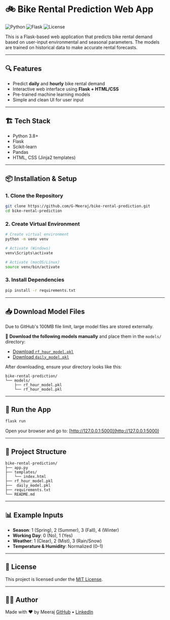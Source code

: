 # 🚲 Bike Rental Prediction Web App

![Python](https://img.shields.io/badge/Python-3.8%2B-blue)
![Flask](https://img.shields.io/badge/Flask-2.x-orange)
![License](https://img.shields.io/badge/License-MIT-green)

This is a Flask-based web application that predicts bike rental demand based on user-input environmental and seasonal parameters. The models are trained on historical data to make accurate rental forecasts.

---

## 🔍 Features

- Predict **daily** and **hourly** bike rental demand
- Interactive web interface using **Flask + HTML/CSS**
- Pre-trained machine learning models
- Simple and clean UI for user input

---

## 🏗️ Tech Stack

- Python 3.8+
- Flask
- Scikit-learn
- Pandas
- HTML, CSS (Jinja2 templates)

---

## 📦 Installation & Setup

### 1. Clone the Repository

```bash
git clone https://github.com/G-Meeraj/bike-rental-prediction.git
cd bike-rental-prediction
```

### 2. Create Virtual Environment

```bash
# Create virtual environment
python -m venv venv

# Activate (Windows)
venv\Scripts\activate

# Activate (macOS/Linux)
source venv/bin/activate
```

### 3. Install Dependencies

```bash
pip install -r requirements.txt
```

---

## 📥 Download Model Files

Due to GitHub's 100MB file limit, large model files are stored externally.

📌 **Download the following models manually** and place them in the `models/` directory:

- [Download `rf_hour_model.pkl`](https://drive.google.com/drive/folders/1JQNqyEfxG6YBTa1q8qghZ1ZXmH1dnfWt?usp=drive_link)
- [Download `daily_model.pkl`](https://drive.google.com/drive/folders/1JQNqyEfxG6YBTa1q8qghZ1ZXmH1dnfWt?usp=drive_link)

After downloading, ensure your directory looks like this:

```
bike-rental-prediction/
└── models/
    ├── rf_hour_model.pkl
    └── rf_hour_model.pkl
```

---

## 🚀 Run the App

```bash
flask run
```

Open your browser and go to: [http://127.0.0.1:5000](http://127.0.0.1:5000)

---

## 📁 Project Structure

```
bike-rental-prediction/
├── app.py
├── templates/
│   └── index.html
├── rf_hour_model.pkl
├──  daily_model.pkl
├── requirements.txt
└── README.md
```

---

## 📊 Example Inputs

- **Season**: 1 (Spring), 2 (Summer), 3 (Fall), 4 (Winter)
- **Working Day**: 0 (No), 1 (Yes)
- **Weather**: 1 (Clear), 2 (Mist), 3 (Rain/Snow)
- **Temperature & Humidity**: Normalized (0–1)

---

## 📃 License

This project is licensed under the [MIT License](LICENSE).

---

## 🙋‍♂️ Author

Made with ❤️ by Meeraj 
[GitHub](https://github.com/G-Meeraj) • [LinkedIn](https://www.linkedin.com/in/your-profile)
